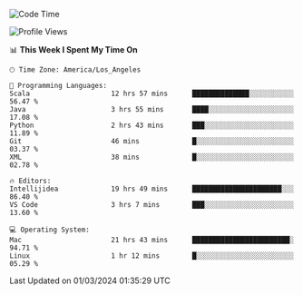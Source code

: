 <!--START_SECTION:waka-->
![Code Time](http://img.shields.io/badge/Code%20Time-845%20hrs%2020%20mins-blue)

![Profile Views](http://img.shields.io/badge/Profile%20Views-16-blue)

📊 **This Week I Spent My Time On** 

```text
🕑︎ Time Zone: America/Los_Angeles

💬 Programming Languages: 
Scala                    12 hrs 57 mins      ██████████████░░░░░░░░░░░   56.47 % 
Java                     3 hrs 55 mins       ████░░░░░░░░░░░░░░░░░░░░░   17.08 % 
Python                   2 hrs 43 mins       ███░░░░░░░░░░░░░░░░░░░░░░   11.89 % 
Git                      46 mins             █░░░░░░░░░░░░░░░░░░░░░░░░   03.37 % 
XML                      38 mins             █░░░░░░░░░░░░░░░░░░░░░░░░   02.78 % 

🔥 Editors: 
Intellijidea             19 hrs 49 mins      ██████████████████████░░░   86.40 % 
VS Code                  3 hrs 7 mins        ███░░░░░░░░░░░░░░░░░░░░░░   13.60 % 

💻 Operating System: 
Mac                      21 hrs 43 mins      ████████████████████████░   94.71 % 
Linux                    1 hr 12 mins        █░░░░░░░░░░░░░░░░░░░░░░░░   05.29 % 
```


 Last Updated on 01/03/2024 01:35:29 UTC
<!--END_SECTION:waka-->
